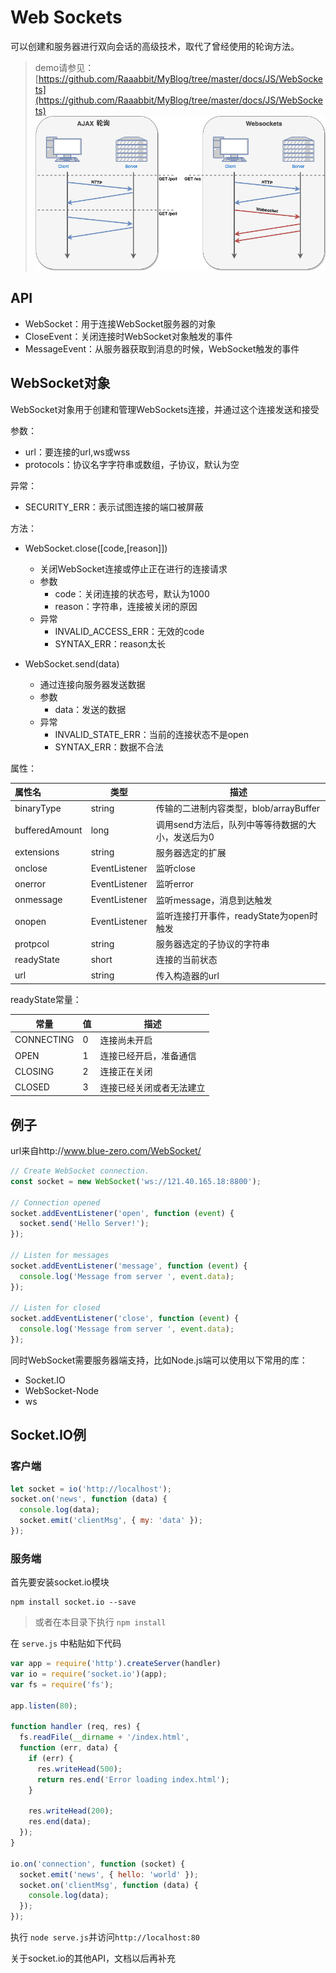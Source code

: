 # Web Sockets

可以创建和服务器进行双向会话的高级技术，取代了曾经使用的轮询方法。
> demo请参见：[https://github.com/Raaabbit/MyBlog/tree/master/docs/JS/WebSockets](https://github.com/Raaabbit/MyBlog/tree/master/docs/JS/WebSockets)
![Ajax轮询与WebSocket](./title.png)
## API

- WebSocket：用于连接WebSocket服务器的对象
- CloseEvent：关闭连接时WebSocket对象触发的事件
- MessageEvent：从服务器获取到消息的时候，WebSocket触发的事件


## WebSocket对象

WebSocket对象用于创建和管理WebSockets连接，并通过这个连接发送和接受

参数：
- url：要连接的url,ws或wss
- protocols：协议名字字符串或数组，子协议，默认为空

异常：
- SECURITY_ERR：表示试图连接的端口被屏蔽

方法：
- WebSocket.close([code,[reason]])
  - 关闭WebSocket连接或停止正在进行的连接请求
  - 参数
    - code：关闭连接的状态号，默认为1000
    - reason：字符串，连接被关闭的原因
  - 异常
    - INVALID_ACCESS_ERR：无效的code
    - SYNTAX_ERR：reason太长

- WebSocket.send(data)
  - 通过连接向服务器发送数据
  - 参数
    - data：发送的数据
  - 异常
    - INVALID_STATE_ERR：当前的连接状态不是open
    - SYNTAX_ERR：数据不合法

属性：

| 属性名         | 类型          | 描述                                              |
| :------------- | ------------- | ------------------------------------------------- |
| binaryType     | string        | 传输的二进制内容类型，blob/arrayBuffer            |
| bufferedAmount | long          | 调用send方法后，队列中等等待数据的大小，发送后为0 |
| extensions     | string        | 服务器选定的扩展                                  |
| onclose        | EventListener | 监听close                                         |
| onerror        | EventListener | 监听error                                         |
| onmessage      | EventListener | 监听message，消息到达触发                         |
| onopen         | EventListener | 监听连接打开事件，readyState为open时触发          |
| protpcol       | string        | 服务器选定的子协议的字符串                        |
| readyState     | short         | 连接的当前状态                                    |
| url            | string        | 传入构造器的url                                   |

readyState常量：

| 常量       | 值   | 描述                     |
| ---------- | ---- | ------------------------ |
| CONNECTING | 0    | 连接尚未开启             |
| OPEN       | 1    | 连接已经开启，准备通信   |
| CLOSING    | 2    | 连接正在关闭             |
| CLOSED     | 3    | 连接已经关闭或者无法建立 |

## 例子

url来自http://www.blue-zero.com/WebSocket/

```javascript
// Create WebSocket connection.
const socket = new WebSocket('ws://121.40.165.18:8800');

// Connection opened
socket.addEventListener('open', function (event) {
  socket.send('Hello Server!');
});

// Listen for messages
socket.addEventListener('message', function (event) {
  console.log('Message from server ', event.data);
});

// Listen for closed
socket.addEventListener('close', function (event) {
  console.log('Message from server ', event.data);
});
```

同时WebSocket需要服务器端支持，比如Node.js端可以使用以下常用的库：

- Socket.IO
- WebSocket-Node
- ws

## Socket.IO例
### 客户端
```javascript
let socket = io('http://localhost');
socket.on('news', function (data) {
  console.log(data);
  socket.emit('clientMsg', { my: 'data' });
});
```
### 服务端
首先要安装socket.io模块
```
npm install socket.io --save
```
> 或者在本目录下执行 `npm install`

在 `serve.js` 中粘贴如下代码
```javascript
var app = require('http').createServer(handler)
var io = require('socket.io')(app);
var fs = require('fs');

app.listen(80);

function handler (req, res) {
  fs.readFile(__dirname + '/index.html',
  function (err, data) {
    if (err) {
      res.writeHead(500);
      return res.end('Error loading index.html');
    }

    res.writeHead(200);
    res.end(data);
  });
}

io.on('connection', function (socket) {
  socket.emit('news', { hello: 'world' });
  socket.on('clientMsg', function (data) {
    console.log(data);
  });
});
```

执行 `node serve.js`并访问`http://localhost:80`

关于socket.io的其他API，文档以后再补充